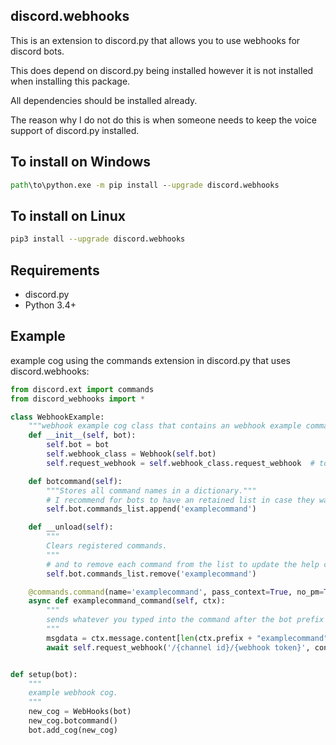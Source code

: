 ## discord.webhooks

This is an extension to discord.py that allows you to use webhooks for discord bots.

This does depend on discord.py being installed however it is not installed when installing this package.

All dependencies should be installed already.

The reason why I do not do this is when someone needs to keep the voice support of discord.py installed.

## To install on Windows

```cmd
path\to\python.exe -m pip install --upgrade discord.webhooks
```

## To install on Linux

```sh
pip3 install --upgrade discord.webhooks
```

## Requirements

- discord.py
- Python 3.4+

## Example

example cog using the commands extension in discord.py that uses discord.webhooks:

```py
from discord.ext import commands
from discord_webhooks import *

class WebhookExample:
    """webhook example cog class that contains an webhook example command."""
    def __init__(self, bot):
        self.bot = bot
        self.webhook_class = Webhook(self.bot)
        self.request_webhook = self.webhook_class.request_webhook  # to request an webhook.

    def botcommand(self):
        """Stores all command names in a dictionary."""
        # I recommend for bots to have an retained list in case they want to make their own help command.
        self.bot.commands_list.append('examplecommand')

    def __unload(self):
        """
        Clears registered commands.
        """
        # and to remove each command from the list to update the help command when cogs are unloaded.
        self.bot.commands_list.remove('examplecommand')

    @commands.command(name='examplecommand', pass_context=True, no_pm=True)
    async def examplecommand_command(self, ctx):
        """
        sends whatever you typed into the command after the bot prefix + 'examplecommand' via webhook.
        """
        msgdata = ctx.message.content[len(ctx.prefix + "examplecommand"):].strip()
        await self.request_webhook('/{channel id}/{webhook token}', content=msgdata)


def setup(bot):
    """
    example webhook cog.
    """
    new_cog = WebHooks(bot)
    new_cog.botcommand()
    bot.add_cog(new_cog)
```
